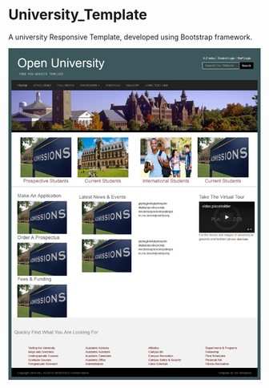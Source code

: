 # University_Template
A university  Responsive Template, developed using Bootstrap framework.

<img src="https://github.com/alialnassar/University_Template/blob/master/images/Screenshot-2018-4-15%20Screenshot.png"/>
